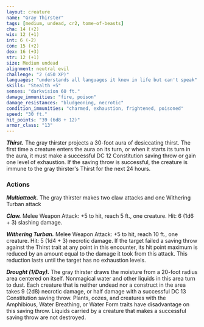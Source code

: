 ```yaml
---
layout: creature
name: "Gray Thirster"
tags: [medium, undead, cr2, tome-of-beasts]
cha: 14 (+2)
wis: 12 (+1)
int: 6 (-2)
con: 15 (+2)
dex: 16 (+3)
str: 12 (+1)
size: Medium undead
alignment: neutral evil
challenge: "2 (450 XP)"
languages: "understands all languages it knew in life but can't speak"
skills: "Stealth +5"
senses: "darkvision 60 ft."
damage_immunities: "fire, poison"
damage_resistances: "bludgeoning, necrotic"
condition_immunities: "charmed, exhaustion, frightened, poisoned"
speed: "30 ft."
hit_points: "39 (6d8 + 12)"
armor_class: "13"
---
```


***Thirst.*** The gray thirster projects a 30-foot aura of desiccating thirst. The first time a creature enters the aura on its turn, or when it starts its turn in the aura, it must make a successful DC 12 Constitution saving throw or gain one level of exhaustion. If the saving throw is successful, the creature is immune to the gray thirster's Thirst for the next 24 hours.

### Actions

***Multiattack.*** The gray thirster makes two claw attacks and one Withering Turban attack

***Claw.*** Melee Weapon Attack: +5 to hit, reach 5 ft., one creature. Hit: 6 (1d6 + 3) slashing damage.

***Withering Turban.*** Melee Weapon Attack: +5 to hit, reach 10 ft., one creature. Hit: 5 (1d4 + 3) necrotic damage. If the target failed a saving throw against the Thirst trait at any point in this encounter, its hit point maximum is reduced by an amount equal to the damage it took from this attack. This reduction lasts until the target has no exhaustion levels.

***Drought (1/Day).*** The gray thirster draws the moisture from a 20-foot radius area centered on itself. Nonmagical water and other liquids in this area turn to dust. Each creature that is neither undead nor a construct in the area takes 9 (2d8) necrotic damage, or half damage with a successful DC 13 Constitution saving throw. Plants, oozes, and creatures with the Amphibious, Water Breathing, or Water Form traits have disadvantage on this saving throw. Liquids carried by a creature that makes a successful saving throw are not destroyed.


